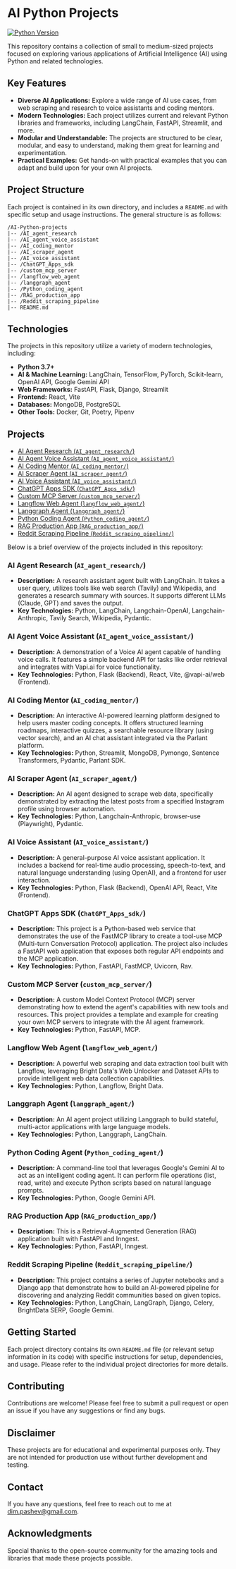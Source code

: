 # AI Python Projects

[![Python Version](https://img.shields.io/badge/python-3.7%2B-blue.svg)](https://www.python.org/downloads/)

This repository contains a collection of small to medium-sized projects focused on exploring various applications of Artificial Intelligence (AI) using Python and related technologies.

## Key Features

*   **Diverse AI Applications:** Explore a wide range of AI use cases, from web scraping and research to voice assistants and coding mentors.
*   **Modern Technologies:** Each project utilizes current and relevant Python libraries and frameworks, including LangChain, FastAPI, Streamlit, and more.
*   **Modular and Understandable:** The projects are structured to be clear, modular, and easy to understand, making them great for learning and experimentation.
*   **Practical Examples:** Get hands-on with practical examples that you can adapt and build upon for your own AI projects.

## Project Structure

Each project is contained in its own directory, and includes a `README.md` with specific setup and usage instructions. The general structure is as follows:

```
/AI-Python-projects
|-- /AI_agent_research
|-- /AI_agent_voice_assistant
|-- /AI_coding_mentor
|-- /AI_scraper_agent
|-- /AI_voice_assistant
|-- /ChatGPT_Apps_sdk
|-- /custom_mcp_server
|-- /langflow_web_agent
|-- /langgraph_agent
|-- /Python_coding_agent
|-- /RAG_production_app
|-- /Reddit_scraping_pipeline
|-- README.md
```

## Technologies

The projects in this repository utilize a variety of modern technologies, including:

*   **Python 3.7+**
*   **AI & Machine Learning:** LangChain, TensorFlow, PyTorch, Scikit-learn, OpenAI API, Google Gemini API
*   **Web Frameworks:** FastAPI, Flask, Django, Streamlit
*   **Frontend:** React, Vite
*   **Databases:** MongoDB, PostgreSQL
*   **Other Tools:** Docker, Git, Poetry, Pipenv

## Projects

*   [AI Agent Research (`AI_agent_research/`)](#ai-agent-research-ai_agent_research)
*   [AI Agent Voice Assistant (`AI_agent_voice_assistant/`)](#ai-agent-voice-assistant-ai_agent_voice_assistant)
*   [AI Coding Mentor (`AI_coding_mentor/`)](#ai-coding-mentor-ai_coding_mentor)
*   [AI Scraper Agent (`AI_scraper_agent/`)](#ai-scraper-agent-ai_scraper_agent)
*   [AI Voice Assistant (`AI_voice_assistant/`)](#ai-voice-assistant-ai_voice_assistant)
*   [ChatGPT Apps SDK (`ChatGPT_Apps_sdk/`)](#chatgpt-apps-sdk-chatgpt_apps_sdk)
*   [Custom MCP Server (`custom_mcp_server/`)](#custom-mcp-server-custom_mcp_server)
*   [Langflow Web Agent (`langflow_web_agent/`)](#langflow-web-agent-langflow_web_agent)
*   [Langgraph Agent (`langgraph_agent/`)](#langgraph-agent-langgraph_agent)
*   [Python Coding Agent (`Python_coding_agent/`)](#python-coding-agent-python_coding_agent)
*   [RAG Production App (`RAG_production_app/`)](#rag-production-app-rag_production_app)
*   [Reddit Scraping Pipeline (`Reddit_scraping_pipeline/`)](#reddit-scraping-pipeline-reddit_scraping_pipeline)

Below is a brief overview of the projects included in this repository:

### AI Agent Research (`AI_agent_research/`)

*   **Description:** A research assistant agent built with LangChain. It takes a user query, utilizes tools like web search (Tavily) and Wikipedia, and generates a research summary with sources. It supports different LLMs (Claude, GPT) and saves the output.
*   **Key Technologies:** Python, LangChain, Langchain-OpenAI, Langchain-Anthropic, Tavily Search, Wikipedia, Pydantic.

### AI Agent Voice Assistant (`AI_agent_voice_assistant/`)

*   **Description:** A demonstration of a Voice AI agent capable of handling voice calls. It features a simple backend API for tasks like order retrieval and integrates with Vapi.ai for voice functionality.
*   **Key Technologies:** Python, Flask (Backend), React, Vite, @vapi-ai/web (Frontend).

### AI Coding Mentor (`AI_coding_mentor/`)

*   **Description:** An interactive AI-powered learning platform designed to help users master coding concepts. It offers structured learning roadmaps, interactive quizzes, a searchable resource library (using vector search), and an AI chat assistant integrated via the Parlant platform.
*   **Key Technologies:** Python, Streamlit, MongoDB, Pymongo, Sentence Transformers, Pydantic, Parlant SDK.

### AI Scraper Agent (`AI_scraper_agent/`)

*   **Description:** An AI agent designed to scrape web data, specifically demonstrated by extracting the latest posts from a specified Instagram profile using browser automation.
*   **Key Technologies:** Python, Langchain-Anthropic, browser-use (Playwright), Pydantic.

### AI Voice Assistant (`AI_voice_assistant/`)

*   **Description:** A general-purpose AI voice assistant application. It includes a backend for real-time audio processing, speech-to-text, and natural language understanding (using OpenAI), and a frontend for user interaction.
*   **Key Technologies:** Python, Flask (Backend), OpenAI API, React, Vite (Frontend).

### ChatGPT Apps SDK (`ChatGPT_Apps_sdk/`)

*   **Description:** This project is a Python-based web service that demonstrates the use of the FastMCP library to create a tool-use MCP (Multi-turn Conversation Protocol) application. The project also includes a FastAPI web application that exposes both regular API endpoints and the MCP application.
*   **Key Technologies:** Python, FastAPI, FastMCP, Uvicorn, Rav.

### Custom MCP Server (`custom_mcp_server/`)

*   **Description:** A custom Model Context Protocol (MCP) server demonstrating how to extend the agent's capabilities with new tools and resources. This project provides a template and example for creating your own MCP servers to integrate with the AI agent framework.
*   **Key Technologies:** Python, FastAPI, MCP.

### Langflow Web Agent (`langflow_web_agent/`)

*   **Description:** A powerful web scraping and data extraction tool built with Langflow, leveraging Bright Data's Web Unlocker and Dataset APIs to provide intelligent web data collection capabilities.
*   **Key Technologies:** Python, Langflow, Bright Data.

### Langgraph Agent (`langgraph_agent/`)

*   **Description:** An AI agent project utilizing Langgraph to build stateful, multi-actor applications with large language models.
*   **Key Technologies:** Python, Langgraph, LangChain.

### Python Coding Agent (`Python_coding_agent/`)

*   **Description:** A command-line tool that leverages Google's Gemini AI to act as an intelligent coding agent. It can perform file operations (list, read, write) and execute Python scripts based on natural language prompts.
*   **Key Technologies:** Python, Google Gemini API.

### RAG Production App (`RAG_production_app/`)

*   **Description:** This is a Retrieval-Augmented Generation (RAG) application built with FastAPI and Inngest.
*   **Key Technologies:** Python, FastAPI, Inngest.

### Reddit Scraping Pipeline (`Reddit_scraping_pipeline/`)

*   **Description:** This project contains a series of Jupyter notebooks and a Django app that demonstrate how to build an AI-powered pipeline for discovering and analyzing Reddit communities based on given topics.
*   **Key Technologies:** Python, LangChain, LangGraph, Django, Celery, BrightData SERP, Google Gemini.

## Getting Started

Each project directory contains its own `README.md` file (or relevant setup information in its code) with specific instructions for setup, dependencies, and usage. Please refer to the individual project directories for more details.

## Contributing

Contributions are welcome! Please feel free to submit a pull request or open an issue if you have any suggestions or find any bugs.

## Disclaimer

These projects are for educational and experimental purposes only. They are not intended for production use without further development and testing.

## Contact

If you have any questions, feel free to reach out to me at [dim.pashev@gmail.com](mailto:dim.pashev@gmail.com).

## Acknowledgments

Special thanks to the open-source community for the amazing tools and libraries that made these projects possible.
